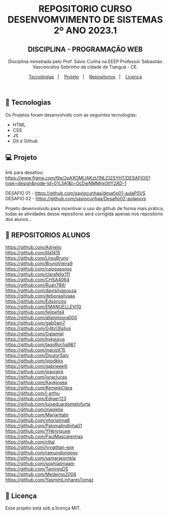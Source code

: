 
<h1 align="center"> REPOSITORIO CURSO DESENVOMVIMENTO DE SISTEMAS 2º ANO 2023.1</h1>
<h2 align="center"> DISCIPLINA - PROGRAMAÇÃO WEB </h2>
<p align="center">
Disciplina ministrada pelo Prof. Sávio Cunha na EEEP Professor Sebastião Vasconcelos Sobrinho da cidade de Tianguá - CE. 

</p>

<p align="center">
  <a href="#-tecnologias">Tecnologias</a>&nbsp;&nbsp;&nbsp;|&nbsp;&nbsp;&nbsp;
  <a href="#-projeto">Projeto</a>&nbsp;&nbsp;&nbsp;|&nbsp;&nbsp;&nbsp;
  <a href="#-layout">Repositorios</a>&nbsp;&nbsp;&nbsp;|&nbsp;&nbsp;&nbsp;
  <a href="#memo-licença">Licença</a>
</p>

<br>

## 🚀 Tecnologias

Os Projetos foram desenvolvido com as seguintes tecnologias:

- HTML
- CSS
- JS
- Git e Github

## 💻 Projeto

link para desafios: https://www.figma.com/file/2eAXOMLIAKzU1NLCI2SYHT/DESAFIOS?type=design&node-id=0%3A1&t=OcDwNMMnx0tIY2AD-1

DESAFIO 01 - https://github.com/saviocunhaa/desafio01-aulaPSVS
DESAFIO 02 - https://github.com/saviocunhaa/Desafio02-aulapsvs


Projeto desenvolvido para incentivar o uso do github de forma mais prática, todas as atividades desse repositorio será corrigida apenas nos repositorio dos alunos...

## 🔖 REPOSITORIOS ALUNOS

https://github.com/Adrielio <br>
https://github.com/lila1415 <br>
https://github.com/LirouBruno <br>
https://github.com/BrunoVieira9 <br>
https://github.com/caiopassoss <br>
https://github.com/clarafelix111 <br>
https://github.com/CHSA4064 <br>
https://github.com/Ruan789/ <br>
https://github.com/davisilvasouza <br>
https://github.com/deborasilvaaa <br>
https://github.com/Edsonceo <br>
https://github.com/EMANUELLEVI10 <br>
https://github.com/felipefg4 <br>
https://github.com/allanmoura000 <br>
https://github.com/gab0wn7 <br>
https://github.com/G4bri3lsilva <br>
https://github.com/Galamiel <br>
https://github.com/hykaurus <br>
https://github.com/IagoRocha987 <br>
https://github.com/inacioX15 <br>
https://github.com/DoutorSalv <br>
https://github.com/jojodkks <br>
https://github.com/gabrieeelll <br>
https://github.com/joaojairo <br>
https://github.com/juraclucas <br>
https://github.com/Kaykjosea <br>
https://github.com/KemeleClara <br>
https://github.com/l-arthu <br>
https://github.com/Ediger123 <br>
https://github.com/luiseduardomelofurta <br>
https://github.com/magielia <br>
https://github.com/Mariaritabr <br>
https://github.com/vitorialima8 <br>
https://github.com/Palomalindinha01 <br>
https://github.com/YHenriquee <br>
https://github.com/PaulMascarenhas <br>
https://github.com/cttal <br>
https://github.com/lyviathan-exe <br>
https://github.com/ramundongogo <br>
https://github.com/samaraportela <br>
https://github.com/sophialimaam <br>
https://github.com/TamiresDS <br>
https://github.com/Medeiros2006 <br>
https://github.com/YasmimLinharesTomaz <br>

## :memo: Licença

Esse projeto está sob a licença MIT.

